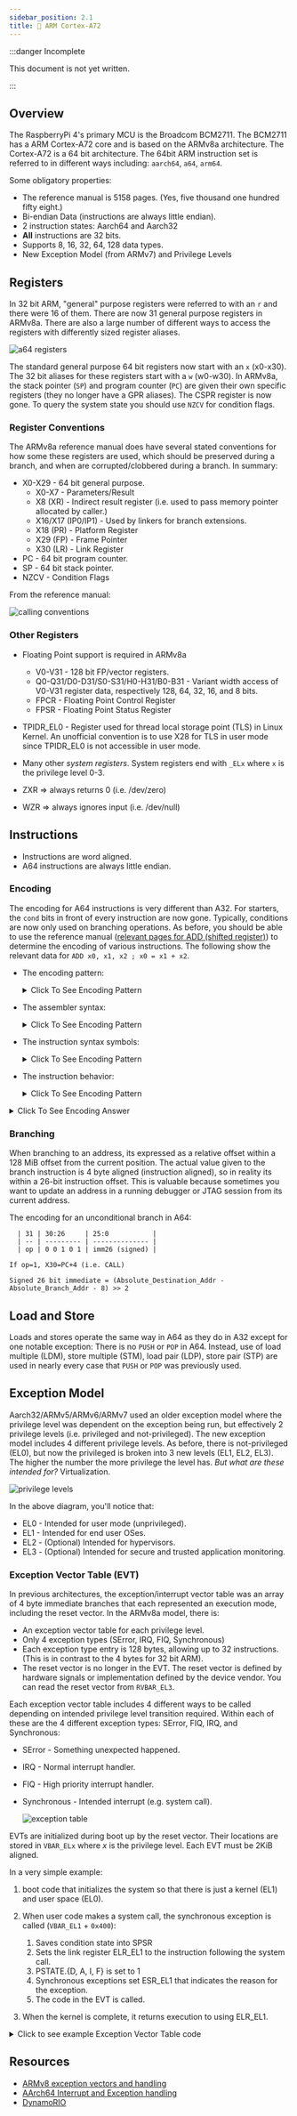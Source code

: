 ```yaml
---
sidebar_position: 2.1
title: 💪 ARM Cortex-A72
---
```


:::danger Incomplete

This document is not yet written.

:::

## Overview

The RaspberryPi 4's primary MCU is the Broadcom BCM2711. The BCM2711 has a ARM Cortex-A72 core and is based on the ARMv8a architecture. The Cortex-A72 is a 64 bit architecture. The 64bit ARM instruction set is referred to in different ways including: `aarch64`, `a64`, `arm64`.

Some obligatory properties:

- The reference manual is 5158 pages. (Yes, five thousand one hundred fifty eight.)
- Bi-endian Data (instructions are always little endian).
- 2 instruction states: Aarch64 and Aarch32
- **All** instructions are 32 bits.
- Supports 8, 16, 32, 64, 128 data types.
- New Exception Model (from ARMv7) and Privilege Levels

## Registers

In 32 bit ARM, "general" purpose registers were referred to with an `r` and there were 16 of them. There are now 31 general purpose registers in ARMv8a. There are also a large number of different ways to access the registers with differently sized register aliases.

![a64 registers](./CortexA72/a64-gpr-xwregoverlay.png)

The standard general purpose 64 bit registers now start with an `x` (x0-x30). The 32 bit aliases for these registers start with a `w` (w0-w30). In ARMv8a, the stack pointer (`SP`) and program counter (`PC`) are given their own specific registers (they no longer have a GPR aliases). The CSPR register is now gone. To query the system state you should use `NZCV` for condition flags.

### Register Conventions

The ARMv8a reference manual does have several stated conventions for how some these registers are used, which should be preserved during a branch, and when are corrupted/clobbered during a branch. In summary:

<!-- page 59 -->

- X0-X29 - 64 bit general purpose.
  - X0-X7 - Parameters/Result
  - X8 (XR) - Indirect result register (i.e. used to pass memory pointer allocated by caller.)
  - X16/X17 (IP0/IP1) - Used by linkers for branch extensions.
  - X18 (PR) - Platform Register
  - X29 (FP) - Frame Pointer
  - X30 (LR) - Link Register
- PC - 64 bit program counter.
- SP - 64 bit stack pointer.
- NZCV - Condition Flags

From the reference manual:

![calling conventions](./CortexA72/a64-callingconventions.png)

### Other Registers

- Floating Point support is required in ARMv8a

  - V0-V31 - 128 bit FP/vector registers.
  - Q0-Q31/D0-D31/S0-S31/H0-H31/B0-B31 - Variant width access of V0-V31 register data, respectively 128, 64, 32, 16, and 8 bits.
  - FPCR - Floating Point Control Register
  - FPSR - Floating Point Status Register

- TPIDR_EL0 - Register used for thread local storage point (TLS) in Linux Kernel. An unofficial convention is to use X28 for TLS in user mode since TPIDR_EL0 is not accessible in user mode.

- Many other _system registers_. System registers end with `_ELx` where `x` is the privilege level 0-3.

- ZXR => always returns 0 (i.e. /dev/zero)

- WZR => always ignores input (i.e. /dev/null)

## Instructions

- Instructions are word aligned.
- A64 instructions are always little endian.

### Encoding

The encoding for A64 instructions is very different than A32. For starters, the `cond` bits in front of every instruction are now gone. Typically, conditions are now only used on branching operations. As before, you should be able to use the reference manual ([relevant pages for ADD (shifted register)](./CortexA72/a64-adds-instruction.pdf)) to determine the encoding of various instructions. The following show the relevant data for `ADD x0, x1, x2 ; x0 = x1 + x2`.

- The encoding pattern:

  <details>
  <summary>Click To See Encoding Pattern</summary>

  ![add encoding patter](./CortexA72/a64-add-encoding.png)

  </details>

- The assembler syntax:

  <details>
  <summary>Click To See Encoding Pattern</summary>

  ![add syntax](./CortexA72/a64-add-syntax.png)

  </details>

- The instruction syntax symbols:

  <details>
  <summary>Click To See Encoding Pattern</summary>

  ![add symbols](./CortexA72/a64-add-symbols.png)

  </details>

- The instruction behavior:

  <details>
  <summary>Click To See Encoding Pattern</summary>

  ![add behavior](./CortexA72/a64-add-operation.png)

  </details>

<details>
<summary>Click To See Encoding Answer</summary>

```text
  | 31 | 30 | 29 | 28:24     | 23:22 | 21 | 20:16     | 15:10       | 9:5       | 4:0       |
  | -- | -- | -- | --------- | ----- | -- | --------- | ----------- | --------- | --------- |
  | sf | op | S  |           | shift |    | Rm        | imm16       | Rn        | Rd        |
  | 1  | 0  | 0  | 0 1 0 1 1 | 0 0   | 0  | 0 0 0 1 0 | 0 0 0 0 0 0 | 0 0 0 0 1 | 0 0 0 0 0 |

10001011000000100000000000100000b = 8B020020h (or "0x20 0x00 0x02 0x8b" in little endian)
```

Ok, lets check ourselves with an assembler:

```sh
echo 'add x0, x1, x2' | aarch64-linux-gnu-as -o /tmp/a.out ; aarch64-linux-gnu-objdump -d
 /tmp/a.out
```

The result is:

```text
Disassembly of section .text:

0000000000000000 <.text>:
   0:   8b020020        add     x0, x1, x2
```

</details>

<!-- - a64 adds on page 402 -->

### Branching

When branching to an address, its expressed as a relative offset within a 128 MiB offset from the current position. The actual value given to the branch instruction is 4 byte aligned (instruction aligned), so in reality its within a 26-bit instruction offset. This is valuable because sometimes you want to update an address in a running debugger or JTAG session from its current address.

The encoding for an unconditional branch in A64:

```text
  | 31 | 30:26     | 25:0           |
  | -- | --------- | -------------- |
  | op | 0 0 1 0 1 | imm26 (signed) |

If op=1, X30=PC+4 (i.e. CALL)
```

<!-- TODO: Verify this is still correct given the difference in pipelines. -->

```text
Signed 26 bit immediate = (Absolute_Destination_Addr - Absolute_Branch_Addr - 8) >> 2
```

## Load and Store

Loads and stores operate the same way in A64 as they do in A32 except for one notable exception: There is no `PUSH` or `POP` in A64. Instead, use of load multiple (LDM), store multiple (STM), load pair (LDP), store pair (STP) are used in nearly every case that `PUSH` or `POP` was previously used.

## Exception Model

<!-- TODO: Does this whole thing belong in a ARMv8a boot process page? -->

Aarch32/ARMv5/ARMv6/ARMv7 used an older exception model where the privilege level was dependent on the exception being run, but effectively 2 privilege levels (i.e. privileged and not-privileged). The new exception model includes 4 different privilege levels. As before, there is not-privileged (EL0), but now the privileged is broken into 3 new levels (EL1, EL2, EL3). The higher the number the more privilege the level has. _But what are these intended for?_ Virtualization.

![privilege levels](./CortexA72/a64-privilege-levels.png)

In the above diagram, you'll notice that:

- EL0 - Intended for user mode (unprivileged).
- EL1 - Intended for end user OSes.
- EL2 - (Optional) Intended for hypervisors.
- EL3 - (Optional) Intended for secure and trusted application monitoring.

### Exception Vector Table (EVT)

In previous architectures, the exception/interrupt vector table was an array of 4 byte immediate branches that each represented an execution mode, including the reset vector. In the ARMv8a model, there is:

- An exception vector table for each privilege level.
- Only 4 exception types (SError, IRQ, FIQ, Synchronous)
- Each exception type entry is 128 bytes, allowing up to 32 instructions. (This is in contrast to the 4 bytes for 32 bit ARM).
- The reset vector is no longer in the EVT. The reset vector is defined by hardware signals or implementation defined by the device vendor. You can read the reset vector from `RVBAR_EL3`.

Each exception vector table includes 4 different ways to be called depending on intended privilege level transition required. Within each of these are the 4 different exception types: SError, FIQ, IRQ, and Synchronous:

- SError - Something unexpected happened.
- IRQ - Normal interrupt handler.
- FIQ - High priority interrupt handler.
- Synchronous - Intended interrupt (e.g. system call).

  ![exception table](./CortexA72/a64-evt.png)

EVTs are initialized during boot up by the reset vector. Their locations are stored in `VBAR_ELx` where _x_ is the privilege level. Each EVT must be 2KiB aligned.

<!-- TODO: Double check this and break this down more. -->

In a very simple example:

1. boot code that initializes the system so that there is just a kernel (EL1) and user space (EL0).
2. When user code makes a system call, the synchronous exception is called (`VBAR_EL1` + `0x400`):

   1. Saves condition state into SPSR
   2. Sets the link register ELR_EL1 to the instruction following the system call.
   3. PSTATE.{D, A, I, F} is set to 1
   4. Synchronous exceptions set ESR_EL1 that indicates the reason for the exception.
   5. The code in the EVT is called.

3. When the kernel is complete, it returns execution to using ELR_EL1.

<details>
<summary>Click to see example Exception Vector Table code</summary>

```asm
// Typical exception vector table code.
.balign 0x800
Vector_table_el3:
curr_el_sp0_sync:        // The exception handler for a synchronous
                         // exception from the current EL using SP0.
.balign 0x80
curr_el_sp0_irq:         // The exception handler for an IRQ exception
                         // from the current EL using SP0.
.balign 0x80
curr_el_sp0_fiq:         // The exception handler for an FIQ exception
                         // from the current EL using SP0.
.balign 0x80
curr_el_sp0_serror:      // The exception handler for a System Error
                         // exception from the current EL using SP0.
.balign 0x80
curr_el_spx_sync:        // The exception handler for a synchrous
                         // exception from the current EL using the
                         // current SP.
.balign 0x80
curr_el_spx_irq:         // The exception handler for an IRQ exception from
                         // the current EL using the current SP.

.balign 0x80
curr_el_spx_fiq:         // The exception handler for an FIQ from
                         // the current EL using the current SP.

.balign 0x80
curr_el_spx_serror:      // The exception handler for a System Error
                         // exception from the current EL using the
                         // current SP.

 .balign 0x80
lower_el_aarch64_sync:   // The exception handler for a synchronous
                         // exception from a lower EL (AArch64).

.balign 0x80
lower_el_aarch64_irq:    // The exception handler for an IRQ from a lower EL
                         // (AArch64).

.balign 0x80
lower_el_aarch64_fiq:    // The exception handler for an FIQ from a lower EL
                         // (AArch64).

.balign 0x80
lower_el_aarch64_serror: // The exception handler for a System Error
                         // exception from a lower EL(AArch64).

.balign 0x80
lower_el_aarch32_sync:   // The exception handler for a synchronous
                         // exception from a lower EL(AArch32).
.balign 0x80
lower_el_aarch32_irq:    // The exception handler for an IRQ exception
                         // from a lower EL (AArch32).
.balign 0x80
lower_el_aarch32_fiq:    // The exception handler for an FIQ exception from
                         // a lower EL (AArch32).
.balign 0x80
lower_el_aarch32_serror: // The exception handler for a System Error
                         // exception from a lower EL(AArch32).
```

</details>

<!-- - Exception Level Model
  - EL stands for Exception Level
    - User (EL0) -> SVC to call kernel (EL1).
    - Kernel -> HVC to call hypervisor (EL2).
    - Hypervisor -> SMC to call _secure_ state (EL3).
  - Each EL has its own SP, LR, SPSR.
  - Exception process:
    1. save state into SPSR
    2. set the link register ELR_ELx
    3. PSTATE.{D, A, I, F} is set to 1
    4. synchronous exceptions set reason in ESR_ELx
    5. execution moves to ELx
  - Exception Vector Table
    - EL1-3 gets its own. The base addresses of which are VBAR_ELx.
    - Each entry is 16 instructions long (i.e. 4 \* 32 = 128 bytes)
    - Table must be 2KiB aligned

Exceptions:

- Synchronous
- IRQ
  FIQ
  SError

- Reset vector is no longer part of the exception vector table. The reset address is _implementation defined_ and defined by the hardware input RVBARADDR and can be read by RVBAR_EL3 register. Boot code is executed from this address.

  -->

<!-- TODO: Do the lab to build EVT binary and spin. -->

## Resources

- [ARMv8 exception vectors and handling](https://stackoverflow.com/questions/44991264/armv8-exception-vectors-and-handling)
- [AArch64 Interrupt and Exception handling](https://krinkinmu.github.io/2021/01/10/aarch64-interrupt-handling.html)
- [DynamoRIO](https://dynamorio.org/page_aarch64_far.html)
